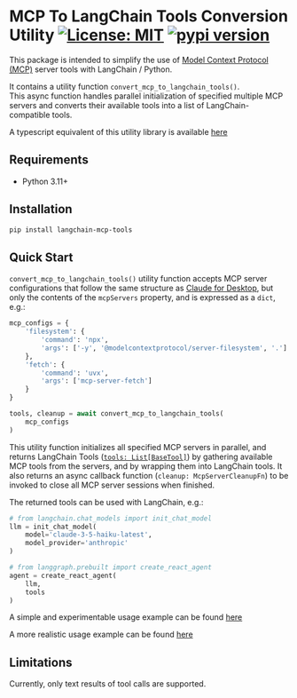 # MCP To LangChain Tools Conversion Utility [![License: MIT](https://img.shields.io/badge/License-MIT-blue.svg)](https://github.com/hideya/langchain-mcp-tools-py/blob/main/LICENSE) [![pypi version](https://img.shields.io/pypi/v/langchain-mcp-tools.svg)](https://pypi.org/project/langchain-mcp-tools/)

This package is intended to simplify the use of
[Model Context Protocol (MCP)](https://modelcontextprotocol.io/)
server tools with LangChain / Python.

It contains a utility function `convert_mcp_to_langchain_tools()`.  
This async function handles parallel initialization of specified multiple MCP servers
and converts their available tools into a list of LangChain-compatible tools.

A typescript equivalent of this utility library is available
[here](https://www.npmjs.com/package/@h1deya/langchain-mcp-tools)

## Requirements

- Python 3.11+

## Installation

```bash
pip install langchain-mcp-tools
```

## Quick Start

`convert_mcp_to_langchain_tools()` utility function accepts MCP server configurations
that follow the same structure as
[Claude for Desktop](https://modelcontextprotocol.io/quickstart/user),
but only the contents of the `mcpServers` property,
and is expressed as a `dict`, e.g.:

```python
mcp_configs = {
    'filesystem': {
        'command': 'npx',
        'args': ['-y', '@modelcontextprotocol/server-filesystem', '.']
    },
    'fetch': {
        'command': 'uvx',
        'args': ['mcp-server-fetch']
    }
}

tools, cleanup = await convert_mcp_to_langchain_tools(
    mcp_configs
)
```

This utility function initializes all specified MCP servers in parallel,
and returns LangChain Tools
([`tools: List[BaseTool]`](https://python.langchain.com/api_reference/core/tools/langchain_core.tools.base.BaseTool.html#langchain_core.tools.base.BaseTool))
by gathering available MCP tools from the servers,
and by wrapping them into LangChain tools.
It also returns an async callback function (`cleanup: McpServerCleanupFn`)
to be invoked to close all MCP server sessions when finished.

The returned tools can be used with LangChain, e.g.:

```python
# from langchain.chat_models import init_chat_model
llm = init_chat_model(
    model='claude-3-5-haiku-latest',
    model_provider='anthropic'
)

# from langgraph.prebuilt import create_react_agent
agent = create_react_agent(
    llm,
    tools
)
```
A simple and experimentable usage example can be found
[here](https://github.com/hideya/langchain-mcp-tools-py-usage/blob/main/src/example.py)

A more realistic usage example can be found
[here](https://github.com/hideya/mcp-client-langchain-py)


## Limitations

Currently, only text results of tool calls are supported.
